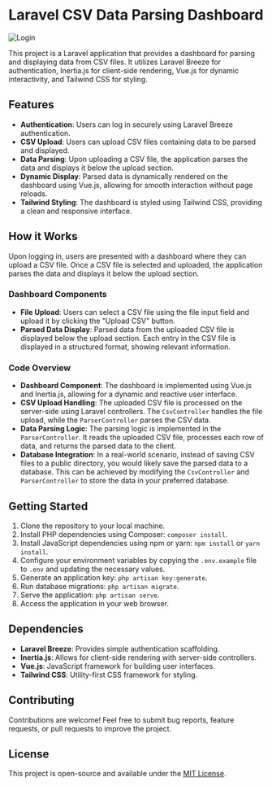 # Laravel CSV Data Parsing Dashboard

![Login](/images/login.png)

This project is a Laravel application that provides a dashboard for parsing and displaying data from CSV files. It utilizes Laravel Breeze for authentication, Inertia.js for client-side rendering, Vue.js for dynamic interactivity, and Tailwind CSS for styling.

## Features

-   **Authentication**: Users can log in securely using Laravel Breeze authentication.
-   **CSV Upload**: Users can upload CSV files containing data to be parsed and displayed.
-   **Data Parsing**: Upon uploading a CSV file, the application parses the data and displays it below the upload section.
-   **Dynamic Display**: Parsed data is dynamically rendered on the dashboard using Vue.js, allowing for smooth interaction without page reloads.
-   **Tailwind Styling**: The dashboard is styled using Tailwind CSS, providing a clean and responsive interface.

## How it Works

Upon logging in, users are presented with a dashboard where they can upload a CSV file. Once a CSV file is selected and uploaded, the application parses the data and displays it below the upload section.

### Dashboard Components

-   **File Upload**: Users can select a CSV file using the file input field and upload it by clicking the "Upload CSV" button.
-   **Parsed Data Display**: Parsed data from the uploaded CSV file is displayed below the upload section. Each entry in the CSV file is displayed in a structured format, showing relevant information.

### Code Overview

-   **Dashboard Component**: The dashboard is implemented using Vue.js and Inertia.js, allowing for a dynamic and reactive user interface.
-   **CSV Upload Handling**: The uploaded CSV file is processed on the server-side using Laravel controllers. The `CsvController` handles the file upload, while the `ParserController` parses the CSV data.
-   **Data Parsing Logic**: The parsing logic is implemented in the `ParserController`. It reads the uploaded CSV file, processes each row of data, and returns the parsed data to the client.
-   **Database Integration**: In a real-world scenario, instead of saving CSV files to a public directory, you would likely save the parsed data to a database. This can be achieved by modifying the `CsvController` and `ParserController` to store the data in your preferred database.

## Getting Started

1. Clone the repository to your local machine.
2. Install PHP dependencies using Composer: `composer install`.
3. Install JavaScript dependencies using npm or yarn: `npm install` or `yarn install`.
4. Configure your environment variables by copying the `.env.example` file to `.env` and updating the necessary values.
5. Generate an application key: `php artisan key:generate`.
6. Run database migrations: `php artisan migrate`.
7. Serve the application: `php artisan serve`.
8. Access the application in your web browser.

## Dependencies

-   **Laravel Breeze**: Provides simple authentication scaffolding.
-   **Inertia.js**: Allows for client-side rendering with server-side controllers.
-   **Vue.js**: JavaScript framework for building user interfaces.
-   **Tailwind CSS**: Utility-first CSS framework for styling.

## Contributing

Contributions are welcome! Feel free to submit bug reports, feature requests, or pull requests to improve the project.

## License

This project is open-source and available under the [MIT License](LICENSE).
